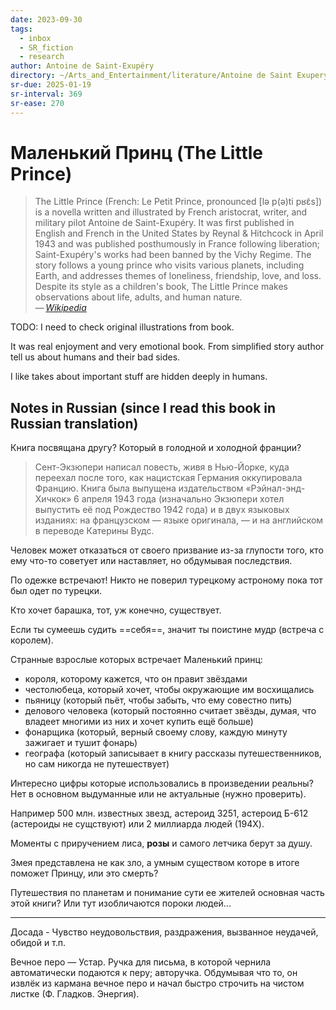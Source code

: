 ```yaml
---
date: 2023-09-30
tags:
  - inbox
  - SR_fiction
  - research
author: Antoine de Saint-Exupéry
directory: ~/Arts_and_Entertainment/literature/Antoine de Saint Exupery/The Little Prince (1009)/"
sr-due: 2025-01-19
sr-interval: 369
sr-ease: 270
---
```


# Маленький Принц (The Little Prince)

> The Little Prince (French: Le Petit Prince, pronounced [lə p(ə)ti pʁɛ̃s]) is a
> novella written and illustrated by French aristocrat, writer, and military
> pilot Antoine de Saint-Exupéry. It was first published in English and French
> in the United States by Reynal & Hitchcock in April 1943 and was published
> posthumously in France following liberation; Saint-Exupéry's works had been
> banned by the Vichy Regime. The story follows a young prince who visits
> various planets, including Earth, and addresses themes of loneliness,
> friendship, love, and loss. Despite its style as a children's book, The Little
> Prince makes observations about life, adults, and human nature.\
> — <cite>[Wikipedia](https://en.wikipedia.org/wiki/The_Little_Prince)</cite>

TODO: I need to check original illustrations from book.

It was real enjoyment and very emotional book. From simplified story author tell
us about humans and their bad sides.

I like takes about important stuff are hidden deeply in humans.

## Notes in Russian (since I read this book in Russian translation)

Книга посвящана другу? Который в голодной и холодной франции?
> Сент-Экзюпери написал повесть, живя в Нью-Йорке, куда переехал после того, как
> нацистская Германия оккупировала Францию. Книга была выпущена издательством
> «Рэйнал-энд-Хичкок» 6 апреля 1943 года (изначально Экзюпери хотел выпустить её
> под Рождество 1942 года) и в двух языковых изданиях: на французском — языке
> оригинала, — и на английском в переводе Катерины Вудс.

Человек может отказаться от своего призвание из-за глупости того, кто ему что-то
советует или наставляет, но обдумывая последствия.

По одежке встречают! Никто не поверил турецкому астроному пока тот был одет по
турецки.

Кто хочет барашка, тот, уж конечно, существует.

Если ты сумеешь судить ==себя==, значит ты поистине мудр (встреча с королем).
<!--SR:!2024-01-28,3,270-->

Странные взрослыe которых встречает Маленький принц:
&#10;
 - короля, которому кажется, что он правит звёздами
 - честолюбеца, который хочет, чтобы окружающие им восхищались
 - пьяницу (который пьёт, чтобы забыть, что ему совестно пить)
 - делового человека (который постоянно считает звёзды, думая, что владеет многими из них и хочет купить ещё больше)
 - фонарщика (который, верный своему слову, каждую минуту зажигает и тушит фонарь)
 - географа (который записывает в книгу рассказы путешественников, но сам никогда не путешествует)
<!--SR:!2024-01-26,1,250-->

Интересно цифры которые использовались в произведении реальны?
&#10;
Нет в основном выдуманные или не актуальные (нужно проверить).
<!--SR:!2024-01-28,3,270-->

Например 500 млн. известных звезд, астероид 3251, астероид Б-612 (астероиды не сущствуют) или 2
миллиарда людей (194X).

Моменты с приручением лиса, **розы** и самого летчика берут за душу.

Змея представлена не как зло, а умным существом которе в итоге поможет Принцу,
или это смерть?

Путешествия по планетам и понимание сути ее жителей основная часть этой книги?
Или тут изобличаются пороки людей...

---

Досада - Чувство неудовольствия, раздражения, вызванное неудачей, обидой и т.п.

Вечное перо — Устар. Ручка для письма, в которой чернила автоматически подаются
к перу; авторучка. Обдумывая что то, он извлёк из кармана вечное перо и начал
быстро строчить на чистом листке (Ф. Гладков. Энергия).
